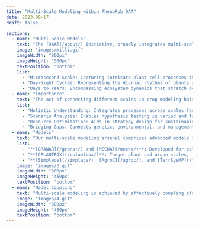 ```yaml
---
title: "Multi-Scale Modeling within PhenoRob DAA"
date: 2023-08-17
draft: false

sections:  
  - name: "Multi-Scale Models"
    text: "The [DAA](/about/) initiative, proudly integrates multi-scale modeling as a cornerstone of its vision. By coupling two or more process-based models, these multi scale representations provide insights into the comprehensive Genetic-Environment-Management (GEM) interactions that define agricultural ecosystems. These multi-scale modeling framework, encapsulating everything from intricate plant cell processes to vast ecosystem dynamics, function as the underpinnings of our cutting-edge approach towards sustainable agriculture.In crop modeling, the processes can vary from the micro to the macro level, both spatially and temporally. Specifically:"
    image: "images/milli.gif"
    imageWidth: "800px"
    imageHeight: "500px"
    textPosition: "bottom"
    list:
      - "Microsecond Scale: Capturing intricate plant cell processes that occur at lightning speed."
      - "Day-Night Cycles: Representing the diurnal rhythms of plants and their immediate environment."
      - "Days to Years: Encompassing ecosystem dynamics that stretch over days to even years."
  - name: "Importance"
    text: "The act of connecting different scales in crop modeling holds critical significance. It aids in assessing agricultural strategies for climate change adaptation, ensuring food security, and promoting environmental sustainability. The intricate G × E × M interactions (Genetics, Environment, Management) profoundly affect crop development, growth, and yield. Given their complexity and nonlinear nature, they pose challenges for empirical experimental designs."
    list:
      - "Holistic Understanding: Integrates processes across scales for comprehensive DAA insights."
      - "Scenario Analysis: Enables hypothesis testing in varied and future environmental conditions."
      - "Resource Optimization: Aids in strategy design for sustainable agriculture."
      - "Bridging Gaps: Connects genetic, environmental, and management aspects in crop growth within the PhenoRob DAA ecosystem."
  - name: "Models"
    text: "Our multi-scale modeling arsenal comprises advanced models fine-tuned by the experienced teams at the University of Bonn and Research Center Juelich. These models, which are integral to the PhenoRob DAA, range from understanding granular plant cell processes to analyzing broader agricultural dynamics."
    list:
      - "**[GRANAR](/granar/) and [MECHA](/mecha/)**: Developed for cell-level processes and mechanical phenomena."
      - "**[CPLANTBOX](/cplantbox/)**: Target plant and organ scales, focusing on water transport and growth."
      - "**[Simplace](/simplace/), [AgroC](/agroc/), and [TerrSysMP](/terrsysmp/)**: Designed for crop and regional scales, they simulate growth patterns and ecological interactions."
    image: "images/3.gif"
    imageWidth: "800px"
    imageHeight: "450px"
    textPosition: "bottom"
  - name: "Model Coupling"
    text: "Multi-scale modeling is achieved by effectively coupling standalone models at varying scales. The process of coupling refers to the harmonized exchange of information between at least two distinct models. Within the complex interplay of soil, plant, and atmosphere, coupling serves as a robust strategy to capture intricate interactions and dependencies. In essence, coupling amplifies the holistic representation of the crop system, enhancing both its comprehensibility and fidelity. [Learn more](/couple/)"
    image: "images/4.gif"
    imageWidth: "800px"
    imageHeight: "450px"
    textPosition: "bottom"
---
```


